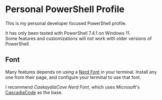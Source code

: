 # Personal PowerShell Profile

This is my personal developer focused PowerShell profile.

It has only been tested with PowerShell 7.4.1 on Windows 11.  
Some features and customizations will not work with older versions of PowerShell.

## Font

Many features depends on using a [Nerd Font] in your terminal.
Install any one from their page, and configure your terminal to use that font.

I recommend _CaskaydiaCove Nerd Font_, which uses Microsoft's [CascadiaCode] as the base.

[Nerd Font]:https://www.nerdfonts.com/
[CascadiaCode]:https://github.com/microsoft/cascadia-code
